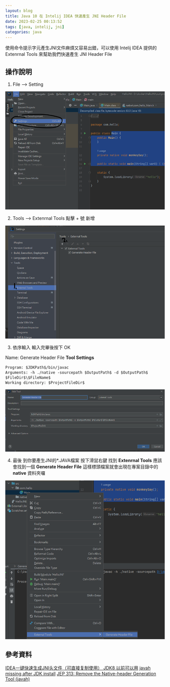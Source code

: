 ```yaml
---
layout: blog
title: Java 10 在 Intelij IDEA 快速產生 JNI Header File
date: 2023-02-25 00:13:52
tags: [java, intelij, jni]
categories: java
---
```

使用命令提示字元產生JNI文件麻煩又容易出錯，可以使用 Intelij IDEA 提供的 Extenrnal Tools 來幫助我們快速產生 JNI Header File

## 操作說明

1. File --> Setting

![](/2023/02/25/java10-intelij-idea-generate-jni-header-file/001.png)

2. Tools --> Extenrnal Tools 點擊 + 號 新增

![](/2023/02/25/java10-intelij-idea-generate-jni-header-file/002.png)

3. 依序輸入 輸入完畢後按下 OK

Name: Generate Header File
**Tool Settings**<br />

```
Program: $JDKPath$/bin/javac
Arguments: -h ./native -sourcepath $OutputPath$ -d $OutputPath$ $FileDir$\$FileName$
Working directory: $ProjectFileDir$
```

![](/2023/02/25/java10-intelij-idea-generate-jni-header-file/003.png)

4. 最後 到你要產生JNI的*.JAVA檔案 按下滑鼠右鍵 找到 **Extenrnal Tools** 應該會找到一個 **Generate Header File** 這樣標頭檔案就會出現在專案目錄中的 **native** 資料夾囉

![](/2023/02/25/java10-intelij-idea-generate-jni-header-file/004.png)

## 參考資料

[IDEA一键快速生成JNI头文件（可直接复制使用） JDK8 以前可以用](https://juejin.cn/post/6997006784921600036)
[javah missing after JDK install](https://stackoverflow.com/questions/50352098/javah-missing-after-jdk-install)
[JEP 313: Remove the Native-header Generation Tool (javah)](https://openjdk.org/jeps/313)
